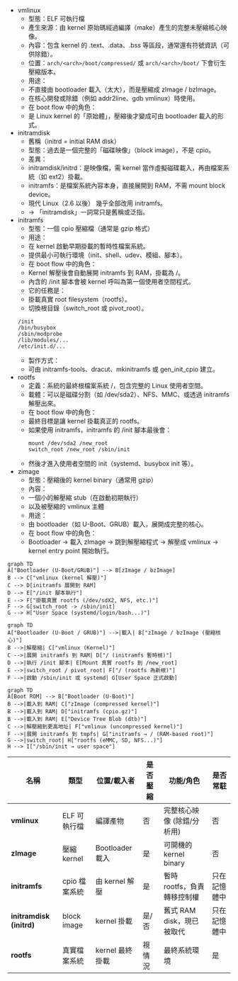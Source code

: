 
- vmlinux
    - 型態：ELF 可執行檔
    - 產生來源：由 kernel 原始碼經過編譯（make）產生的完整未壓縮核心映像。
    - 內容：包含 kernel 的 .text、.data、.bss 等區段，通常還有符號資訊（可供除錯）。
    - 位置：`arch/<arch>/boot/compressed/` 或 `arch/<arch>/boot/` 下會衍生壓縮版本。
    - 用途：
    - 不直接由 bootloader 載入（太大），而是壓縮成 zImage / bzImage。
    - 在核心開發或除錯（例如 addr2line、gdb vmlinux）時使用。
    - 在 boot flow 中的角色：
    - 是 Linux kernel 的「原始體」，壓縮後才變成可由 bootloader 載入的形式。
- initramdisk
    - 舊稱（initrd = initial RAM disk）
    - 型態：過去是一個完整的「磁碟映像」（block image），不是 cpio。
    - 差異：
    - initramdisk/initrd：是映像檔，需 kernel 當作虛擬磁碟載入，再由檔案系統（如 ext2）掛載。
    - initramfs：是檔案系統內容本身，直接展開到 RAM，不需 mount block device。
    - 現代 Linux（2.6 以後） 幾乎全部改用 initramfs。
    - → 「initramdisk」一詞常只是舊稱或泛指。
- initramfs
    - 型態：一個 cpio 壓縮檔（通常是 gzip 格式）
    - 用途：
    - 在 kernel 啟動早期掛載的暫時性檔案系統。
    - 提供最小可執行環境（init、shell、udev、模組、腳本）。
    - 在 boot flow 中的角色：
    - Kernel 解壓後會自動展開 initramfs 到 RAM，掛載為 /。
    - 內含的 /init 腳本會被 kernel 呼叫為第一個使用者空間程式。
    - 它的任務是：
    - 掛載真實 root filesystem（rootfs）。
    - 切換根目錄（switch_root 或 pivot_root）。
    ```
    /init
    /bin/busybox
    /sbin/modprobe
    /lib/modules/...
    /etc/init.d/...
    ```
    - 製作方式：
    - 可由 initramfs-tools、dracut、mkinitramfs 或 gen_init_cpio 建立。
- rootfs
    - 定義：系統的最終根檔案系統 /，包含完整的 Linux 使用者空間。
    - 載體：可以是磁碟分割（如 /dev/sda2）、NFS、MMC、或透過 initramfs 解壓出來。
    - 在 boot flow 中的角色：
    - 最終目標是讓 kernel 掛載真正的 rootfs。
    - 如果使用 initramfs，initramfs 的 /init 腳本最後會：
        ```
        mount /dev/sda2 /new_root
        switch_root /new_root /sbin/init
        ```
    - 然後才進入使用者空間的 init（systemd、busybox init 等）。
- zimage
    - 型態：壓縮後的 kernel binary（通常用 gzip）
    - 內容：
    - 一個小的解壓縮 stub（在啟動初期執行）
    - 以及被壓縮的 vmlinux 主體
    - 用途：
    - 由 bootloader（如 U-Boot、GRUB）載入，展開成完整的核心。
    - 在 boot flow 中的角色：
    - Bootloader → 載入 zImage → 跳到解壓縮程式 → 解壓成 vmlinux → kernel entry point 開始執行。


```mermaid
graph TD
A["Bootloader (U-Boot/GRUB)"] --> B[zImage / bzImage]
B --> C["vmlinux (kernel 解壓)"]
C --> D[initramfs 展開到 RAM]
D --> E["/init 腳本執行"]
E --> F["掛載真實 rootfs (/dev/sdX2, NFS, etc.)"]
F --> G[switch_root -> /sbin/init]
G --> H["User Space (systemd/login/bash...)"]
```

```mermaid
graph TD
A["Bootloader (U-Boot / GRUB)"] -->|載入| B["zImage / bzImage (壓縮核心)"]
B -->|解壓縮| C["vmlinux (Kernel)"]
C -->|展開 initramfs 到 RAM| D["/ (initramfs 暫時根)"]
D -->|執行 /init 腳本| E[Mount 真實 rootfs 到 /new_root]
E -->|switch_root / pivot_root| F["/ (rootfs 為新根)"]
F -->|啟動 /sbin/init 或 systemd| G[User Space 正式啟動]
```

```mermaid
graph TD
A[Boot ROM] --> B["Bootloader (U-Boot)"]
B -->|載入到 RAM| C["zImage (compressed kernel)"]
B -->|載入到 RAM| D["initramfs (cpio.gz)"]
B -->|載入到 RAM| E["Device Tree Blob (dtb)"]
C -->|解壓縮到更高地址| F["vmlinux (uncompressed kernel)"]
F -->|展開 initramfs 到 tmpfs| G["initramfs → / (RAM-based root)"]
G -->|switch_root| H["rootfs (eMMC, SD, NFS...)"]
H --> I["/sbin/init → user space"]
```

| 名稱                       | 類型          | 位置/載入者        | 是否壓縮 | 功能/角色              | 是否常駐   |
| ------------------------ | ----------- | ------------- | ---- | ------------------ | ------ |
| **vmlinux**              | ELF 可執行檔    | 編譯產物          | 否    | 完整核心映像 (除錯/分析用)    | 否      |
| **zImage**               | 壓縮 kernel   | Bootloader 載入 | 是    | 可開機的 kernel binary | 否      |
| **initramfs**            | cpio 檔案系統   | 由 kernel 解壓   | 是    | 暫時 rootfs，負責轉移控制權  | 只在記憶體中 |
| **initramdisk (initrd)** | block image | kernel 掛載     | 是/否  | 舊式 RAM disk，現已被取代  | 只在記憶體中 |
| **rootfs**               | 真實檔案系統      | kernel 最終掛載   | 視情況  | 最終系統環境             | 是      |
